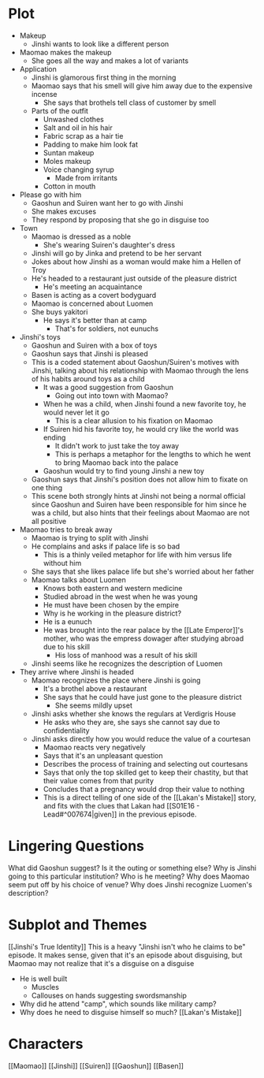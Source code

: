 # Plot
- Makeup
	- Jinshi wants to look like a different person
- Maomao makes the makeup
	- She goes all the way and makes a lot of variants
- Application
	- Jinshi is glamorous first thing in the morning
	- Maomao says that his smell will give him away due to the expensive incense
		- She says that brothels tell class of customer by smell
	- Parts of the outfit
		- Unwashed clothes
		- Salt and oil in his hair
		- Fabric scrap as a hair tie
		- Padding to make him look fat
		- Suntan makeup
		- Moles makeup
		- Voice changing syrup
			- Made from irritants
		- Cotton in mouth
- Please go with him
	- Gaoshun and Suiren want her to go with Jinshi
	- She makes excuses
	- They respond by proposing that she go in disguise too
- Town
	- Maomao is dressed as a noble
		- She's wearing Suiren's daughter's dress
	- Jinshi will go by Jinka and pretend to be her servant
	- Jokes about how Jinshi as a woman would make him a Hellen of Troy
	- He's headed to a restaurant just outside of the pleasure district
		- He's meeting an acquaintance
	- Basen is acting as a covert bodyguard
	- Maomao is concerned about Luomen
	- She buys yakitori
		- He says it's better than at camp
			- That's for soldiers, not eunuchs
- Jinshi's toys
	- Gaoshun and Suiren with a box of toys
	- Gaoshun says that Jinshi is pleased
	- This is a coded statement about Gaoshun/Suiren's motives with Jinshi, talking about his relationship with Maomao through the lens of his habits around toys as a child
		- It was a good suggestion from Gaoshun
			- Going out into town with Maomao?
		- When he was a child, when Jinshi found a new favorite toy, he would never let it go
			- This is a clear allusion to his fixation on Maomao
		- If Suiren hid his favorite toy, he would cry like the world was ending
			- It didn't work to just take the toy away
			- This is perhaps a metaphor for the lengths to which he went to bring Maomao back into the palace
		- Gaoshun would try to find young Jinshi a new toy
	- Gaoshun says that Jinshi's position does not allow him to fixate on one thing
	- This scene both strongly hints at Jinshi not being a normal official since Gaoshun and Suiren have been responsible for him since he was a child, but also hints that their feelings about Maomao are not all positive
- Maomao tries to break away
	- Maomao is trying to split with Jinshi
	- He complains and asks if palace life is so bad
		- This is a thinly veiled metaphor for life with him versus life without him
	- She says that she likes palace life but she's worried about her father
	- Maomao talks about Luomen
		- Knows both eastern and western medicine
		- Studied abroad in the west when he was young
		- He must have been chosen by the empire
		- Why is he working in the pleasure district?
		- He is a eunuch
		- He was brought into the rear palace by the [[Late Emperor]]'s mother, who was the empress dowager after studying abroad due to his skill
			- His loss of manhood was a result of his skill
	- Jinshi seems like he recognizes the description of Luomen
- They arrive where Jinshi is headed
	- Maomao recognizes the place where Jinshi is going
		- It's a brothel above a restaurant
		- She says that he could have just gone to the pleasure district
			- She seems mildly upset
	- Jinshi asks whether she knows the regulars at Verdigris House
		- He asks who they are, she says she cannot say due to confidentiality
	- Jinshi asks directly how you would reduce the value of a courtesan
		- Maomao reacts very negatively
		- Says that it's an unpleasant question
		- Describes the process of training and selecting out courtesans
		- Says that only the top skilled get to keep their chastity, but that their value comes from that purity
		- Concludes that a pregnancy would drop their value to nothing
		- This is a direct telling of one side of the [[Lakan's Mistake]] story, and fits with the clues that Lakan had [[S01E16 - Lead#^007674|given]] in the previous episode.
# Lingering Questions
What did Gaoshun suggest? Is it the outing or something else?
Why is Jinshi going to this particular institution? Who is he meeting?
Why does Maomao seem put off by his choice of venue?
Why does Jinshi recognize Luomen's description?
# Subplot and Themes
[[Jinshi's True Identity]]
This is a heavy "Jinshi isn't who he claims to be" episode. It makes sense, given that it's an episode about disguising, but Maomao may not realize that it's a disguise on a disguise
- He is well built
	- Muscles
	- Callouses on hands suggesting swordsmanship
- Why did he attend "camp", which sounds like military camp?
- Why does he need to disguise himself so much?
[[Lakan's Mistake]]
# Characters
[[Maomao]]
[[Jinshi]]
[[Suiren]]
[[Gaoshun]]
[[Basen]]